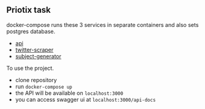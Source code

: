 ## Priotix task

docker-compose runs these 3 services in separate containers and also sets postgres database.
- [api](https://github.com/arammanukyanzeon/api)
- [twitter-scraper](https://github.com/arammanukyanzeon/twitter-scraper)
- [subject-generator](https://github.com/arammanukyanzeon/subject-generator)

To use the project.
- clone repository
- run `docker-compose up`
- the API will be available on `localhost:3000`
- you can access swagger ui at `localhost:3000/api-docs`
